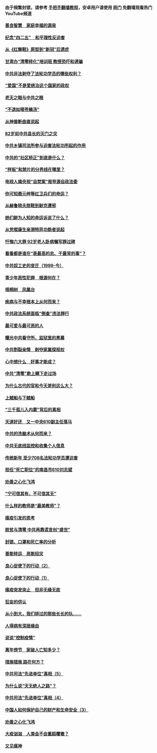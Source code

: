 #### 由于频繁封锁，请参考 [手把手翻墙教程](https://github.com/gfw-breaker/guides/wiki/)，安卓用户请使用 [网门](https://github.com/gfw-breaker/nogfw/blob/master/dl.md?t=04241801) 免翻墙观看热门YouTube频道 

#### [善良智慧　家庭幸福的源泉](../pages/19/423632.md?t=04241801) 

#### [纪念“四二五”　和平理性反迫害](../pages/19/423660.md?t=04241801) 

#### [从《红舞鞋》原型到“新冠”后遗症](../pages/19/423509.md?t=04241801) 

#### [甘肃办“清零转化”培训班 教授恐吓和诱骗](../pages/19/423498.md?t=04241801) 

#### [中共非法剥夺了法轮功学员的哪些权利？](../pages/19/423392.md?t=04241801) 

#### [“爱国”不是爱统治这个国家的政权](../pages/19/423029.md?t=04241801) 

#### [老天之眼与中共之眼](../pages/19/423378.md?t=04241801) 

#### [“不退如喝苍蝇汤”](../pages/19/423287.md?t=04241801) 

#### [从神兽断曲直说起](../pages/19/423201.md?t=04241801) 

#### [82岁前中共县长的灭门之灾](../pages/19/423055.md?t=04241801) 

#### [中共乡镇司法所参与迫害法轮功所起的作用](../pages/19/423064.md?t=04241801) 

#### [中共的“社区矫正”到底是什么？](../pages/19/422870.md?t=04241801) 

#### [“样板”和禁片的分界线在哪里？](../pages/19/422704.md?t=04241801) 

#### [电视人揭央视“自焚案”报导源自政法委](../pages/19/422770.md?t=04241801) 

#### [你可知聂元梓等红卫兵们的命运？](../pages/19/422848.md?t=04241801) 

#### [从赫鲁晓夫脱鞋到耐克遭邪](../pages/19/422826.md?t=04241801) 

#### [她们鲜为人知的命运诉说了什么？](../pages/19/422754.md?t=04241801) 

#### [从党棍康生亲测特异功能者说起](../pages/19/422657.md?t=04241801) 

#### [忏悔六大罪 92岁老人卧病嘱写罪过碑](../pages/19/422750.md?t=04241801) 

#### [看看都是谁在“表最高的忠、干最背的事”？](../pages/19/422703.md?t=04241801) 

#### [中共奴工史的变迁（1999-今）](../pages/19/422656.md?t=04241801) 

#### [青少年恶性犯罪　根源何在？](../pages/19/422449.md?t=04241801) 

#### [梧桐树　凤凰台](../pages/19/422442.md?t=04241801) 

#### [疾病与不幸根本上从何而来？](../pages/19/422438.md?t=04241801) 

#### [中共政法系统面临“倒查”违法罪行](../pages/19/422497.md?t=04241801) 

#### [最可爱与最可恶的人](../pages/19/422448.md?t=04241801) 

#### [曝光中共看守所、监狱里的黑幕](../pages/19/422390.md?t=04241801) 

#### [中共割裂亲情　剥夺家属探视权](../pages/19/422364.md?t=04241801) 

#### [心中想什么　好事才能成？](../pages/19/422318.md?t=04241801) 

#### [中共“清零”欺上瞒下走过场](../pages/19/422306.md?t=04241801) 

#### [为什么古代的官和今天差别这么大？](../pages/19/422228.md?t=04241801) 

#### [上贼船与下贼船](../pages/19/422276.md?t=04241801) 

#### [“三千孤儿入内蒙”背后的真相](../pages/19/422229.md?t=04241801) 

#### [天道好还　又一中央610副主任落马](../pages/19/422155.md?t=04241801) 

#### [中共的洗脑术从何而来？](../pages/19/422154.md?t=04241801) 

#### [中共无底线监控和收集个人信息](../pages/19/422039.md?t=04241801) 

#### [传统新年 至少708名法轮功学员遭迫害](../pages/19/421946.md?t=04241801) 

#### [担任“死亡职位”的南昌市610刘志斌](../pages/19/421957.md?t=04241801) 

#### [劝善之心化飞鸿](../pages/19/421164.md?t=04241801) 

#### [“宁可信其有，不可信其无”](../pages/19/421691.md?t=04241801) 

#### [什么样的教师是“最美教师”？](../pages/19/421755.md?t=04241801) 

#### [瘟疫引发的思考](../pages/19/421594.md?t=04241801) 

#### [脱贫与清零 中共再靠谎言创“盛世”](../pages/19/421590.md?t=04241801) 

#### [封锁、口罩和死亡率的分析](../pages/19/421495.md?t=04241801) 

#### [善能转运　恶能招灾](../pages/19/421334.md?t=04241801) 

#### [良心促使下的行动（2）](../pages/19/421361.md?t=04241801) 

#### [良心促使下的行动（1）](../pages/19/421302.md?t=04241801) 

#### [瘟疫突发突止　但非无缘无故](../pages/19/421281.md?t=04241801) 

#### [狂妄的供认](../pages/19/421199.md?t=04241801) 

#### [从小到大，我们排过的那些长长的队……](../pages/19/421243.md?t=04241801) 

#### [人得病有深层缘由](../pages/19/420864.md?t=04241801) 

#### [说说“控制疫情”](../pages/19/420831.md?t=04241801) 

#### [离年傍节　家破人亡知多少？](../pages/19/420563.md?t=04241801) 

#### [措施错施  路在何方？](../pages/19/420076.md?t=04241801) 

#### [中共司法“先进单位”真相（5）](../pages/19/419453.md?t=04241801) 

#### [为什么说“天无绝人之路”？](../pages/19/419618.md?t=04241801) 

#### [中共司法“先进单位”真相（4）](../pages/19/419452.md?t=04241801) 

#### [中国人如何保护自己的财产和生命安全（3）](../pages/19/419405.md?t=04241801) 

#### [劝善之心化飞鸿](../pages/19/418758.md?t=04241801) 

#### [大疫汹汹　人类会不会重蹈覆辙？](../pages/19/419691.md?t=04241801) 

#### [又见瘟神](../pages/19/419225.md?t=04241801) 

